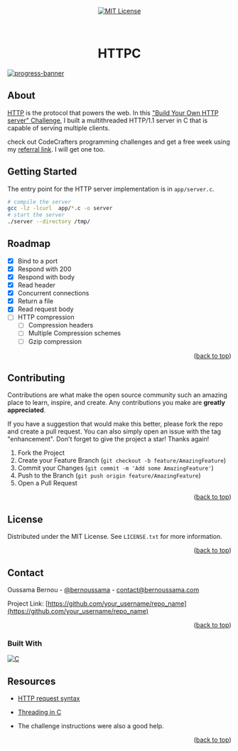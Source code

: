 <a id="readme-top"></a>

<div align="center">

[![MIT License][license-shield]][license-url]

</div>
<br />

<div align="center">
<h1 align="center">HTTPC</h1>
</div>

[![progress-banner](https://backend.codecrafters.io/progress/http-server/d6024b54-aeef-4707-9128-f99b7d5d5df8)](https://app.codecrafters.io/users/codecrafters-bot?r=2qF)

## About

[HTTP](https://en.wikipedia.org/wiki/Hypertext_Transfer_Protocol) is the
protocol that powers the web. In this ["Build Your Own HTTP server" Challenge](https://app.codecrafters.io/courses/http-server/overview), I built a multithreaded HTTP/1.1 server in C that is capable of serving multiple clients.

check out CodeCrafters programming challenges and get a free week using my [referral link](https://app.codecrafters.io/r/cute-gorilla-362426). I will get one too.

## Getting Started

The entry point for the HTTP server implementation is in `app/server.c`.

```sh
# compile the server
gcc -lz -lcurl  app/*.c -o server
# start the server
./server --directory /tmp/
```

<!-- ROADMAP -->

## Roadmap

- [x] Bind to a port
- [x] Respond with 200
- [x] Respond with body
- [x] Read header
- [x] Concurrent connections
- [x] Return a file
- [x] Read request body
- [ ] HTTP compression
  - [ ] Compression headers
  - [ ] Multiple Compression schemes
  - [ ] Gzip compression

<p align="right">(<a href="#readme-top">back to top</a>)</p>

<!-- CONTRIBUTING -->
## Contributing

Contributions are what make the open source community such an amazing place to learn, inspire, and create. Any contributions you make are **greatly appreciated**.

If you have a suggestion that would make this better, please fork the repo and create a pull request. You can also simply open an issue with the tag "enhancement".
Don't forget to give the project a star! Thanks again!

1. Fork the Project
2. Create your Feature Branch (`git checkout -b feature/AmazingFeature`)
3. Commit your Changes (`git commit -m 'Add some AmazingFeature'`)
4. Push to the Branch (`git push origin feature/AmazingFeature`)
5. Open a Pull Request

<p align="right">(<a href="#readme-top">back to top</a>)</p>

<!-- LICENSE -->
## License

Distributed under the MIT License. See `LICENSE.txt` for more information.

<p align="right">(<a href="#readme-top">back to top</a>)</p>


<!-- CONTACT -->
## Contact

Oussama Bernou - [@bernoussama](https://x.com/bernoussama) - contact@bernoussama.com

Project Link: [https://github.com/your_username/repo_name](https://github.com/your_username/repo_name)


<p align="right">(<a href="#readme-top">back to top</a>)</p>


### Built With

 [![C][C-shield]][C-url]


## Resources

- [HTTP request syntax](https://www.w3.org/Protocols/rfc2616/rfc2616-sec5.html)

- [Threading in C](https://www.geeksforgeeks.org/multithreading-in-c)

- The challenge instructions were also a good help.

<p align="right">(<a href="#readme-top">back to top</a>)</p>

<!-- MARKDOWN LINKS & IMAGES -->
<!-- https://www.markdownguide.org/basic-syntax/#reference-style-links -->
[license-shield]: https://img.shields.io/github/license/0ussamaBernou/httpc?style=for-the-badge
[license-url]: https://github.com/0ussamaBernou/httpc/blob/master/LICENSE.txt
[C-shield]: https://img.shields.io/badge/-0769AD?style=for-the-badge&logo=C&logoColor=white
[C-url]: https://en.wikipedia.org/wiki/C_(programming_language)
